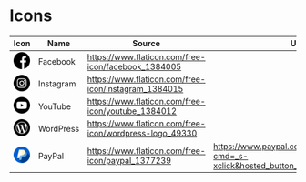# Icons

| Icon | Name | Source | URL | 
| --- | --- | --- | --- | 
| ![](facebook.png) | Facebook|  https://www.flaticon.com/free-icon/facebook_1384005 |  |
| ![](instagram.png) | Instagram|  https://www.flaticon.com/free-icon/instagram_1384015 |  |
| ![](youtube.png) | YouTube|  https://www.flaticon.com/free-icon/youtube_1384012 |  |
| ![](wordpress.png) | WordPress|  https://www.flaticon.com/free-icon/wordpress-logo_49330 |  |
| ![](paypal.png) | PayPal | https://www.flaticon.com/free-icon/paypal_1377239 | https://www.paypal.com/cgi-bin/webscr?cmd=_s-xclick&hosted_button_id=3BMEUJ7NWC9K6 |
